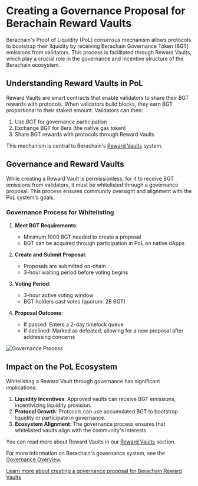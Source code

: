 # Creating a Governance Proposal for Berachain Reward Vaults

Berachain's Proof of Liquidity (PoL) consensus mechanism allows protocols to bootstrap their liquidity by receiving Berachain Governance Token (BGT) emissions from validators. This process is facilitated through Reward Vaults, which play a crucial role in the governance and incentive structure of the Berachain ecosystem.

## Understanding Reward Vaults in PoL

Reward Vaults are smart contracts that enable validators to share their BGT rewards with protocols. When validators build blocks, they earn BGT proportional to their staked amount. Validators can then:

1. Use BGT for governance participation
2. Exchange BGT for Bera (the native gas token)
3. Share BGT rewards with protocols through Reward Vaults

This mechanism is central to Berachain's [Reward Vaults](/developers/contracts/rewards-vault) system.

## Governance and Reward Vaults

While creating a Reward Vault is permissionless, for it to receive BGT emissions from validators, it must be whitelisted through a governance proposal. This process ensures community oversight and alignment with the PoL system's goals.

### Governance Process for Whitelisting

1. **Meet BGT Requirements**:
   - Minimum 1000 BGT needed to create a proposal
   - BGT can be acquired through participation in PoL on native dApps

2. **Create and Submit Proposal**:
   - Proposals are submitted on-chain
   - 3-hour waiting period before voting begins

3. **Voting Period**:
   - 3-hour active voting window
   - BGT holders cast votes (quorum: 2B BGT)

4. **Proposal Outcome**:
   - If passed: Enters a 2-day timelock queue
   - If declined: Marked as defeated, allowing for a new proposal after addressing concerns

![Governance Process](/assets/governance-process.png)

## Impact on the PoL Ecosystem

Whitelisting a Reward Vault through governance has significant implications:

1. **Liquidity Incentives**: Approved vaults can receive BGT emissions, incentivizing liquidity provision.
2. **Protocol Growth**: Protocols can use accumulated BGT to bootstrap liquidity or participate in governance.
3. **Ecosystem Alignment**: The governance process ensures that whitelisted vaults align with the community's interests.

You can read more about Reward Vaults in our [Reward Vaults](/learn/pol/rewardvaults) section.

For more information on Berachain's governance system, see the [Governance Overview](/learn/governance/).

[Learn more about creating a governance proposal for Berachain Reward Vaults](https://blog.berachain.com/blog/creating-a-governance-proposal-for-berachain-reward-vaults)
